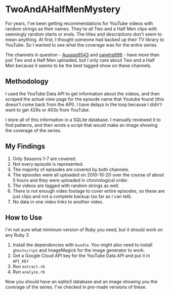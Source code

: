 # TwoAndAHalfMenMystery
For years, I've been getting recommendations for YouTube videos with random strings as their names. They're all Two and a Half Men clips with seemingly random starts or ends. The titles and descriptions don't seem to mean anything. At first, I thought someone had backed up their TV library to YouTube. So I wanted to see what the coverage was for the entire series.

The channels in question - [Auxasp9543](https://www.youtube.com/user/Auxasp9543) and [oajwhe896](https://www.youtube.com/user/oajwhe896) - have more than just Two and a Half Men uploaded, but I only care about Two and a Half Men because it seems to be the best tagged show on these channels.

## Methodology
I used the YouTube Data API to get information about the videos, and then scraped the actual view page for the episode name that Youtube found (this doesn't come back from the API). I have delays in the loop because I didn't want to get 429s or 403s from YouTube.

I store all of this information in a SQLite database. I manually reviewed it to find patterns, and then wrote a script that would make an image showing the coverage of the series.

## My Findings
1. Only Seasons 1-7 are covered.
2. Not every episode is represented.
3. The majority of episodes are covered by both channels.
4. The episodes were all uploaded on 2010-10-20 over the course of about 5 hours and they were uploaded in chronological order.
5. The videos are tagged with random strings as well.
6. There is not enough video footage to cover entire episodes, so these are just clips and not a complete backup (so far as I can tell).
7. No data in one video links to another video.

## How to Use
I'm not sure what minimum version of Ruby you need, but it should work on any Ruby 3.

1. Install the dependencies with `bundle`. You might also need to install `ghostscript` and ImageMagick for the image generator to work.
2. Get a Google Cloud API key for the YouTube Data API and put it in `API_KEY`
3. Run `extract.rb`
4. Run `analyze.rb`

Now you should have an sqlite3 database and an image showing you the coverage of the series. I've checked in pre-made versions of these.
